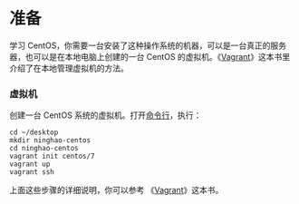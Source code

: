 # 准备

学习 CentOS，你需要一台安装了这种操作系统的机器，可以是一台真正的服务器，也可以是在本地电脑上创建的一台 CentOS 的虚拟机。《[Vagrant](https://vagrant.ninghao.net/)》这本书里介绍了在本地管理虚拟机的方法。

### 虚拟机

创建一台 CentOS 系统的虚拟机。打开[命令行](https://cli.ninghao.net/)，执行：

```
cd ~/desktop
mkdir ninghao-centos
cd ninghao-centos
vagrant init centos/7
vagrant up
vagrant ssh
```

上面这些步骤的详细说明，你可以参考 《[Vagrant](https://vagrant.ninghao.net)》这本书。

